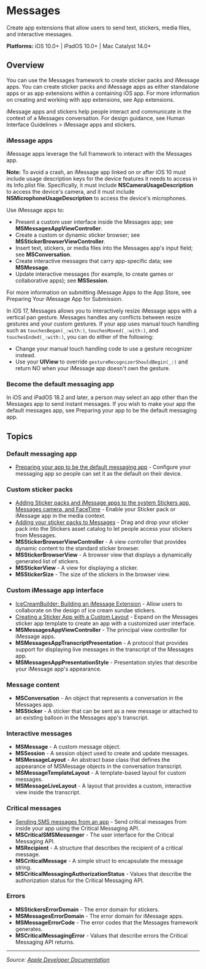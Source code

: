 # Messages

Create app extensions that allow users to send text, stickers, media files, and interactive messages.

**Platforms:** iOS 10.0+ | iPadOS 10.0+ | Mac Catalyst 14.0+

## Overview

You can use the Messages framework to create sticker packs and iMessage apps. You can create sticker packs and iMessage apps as either standalone apps or as app extensions within a containing iOS app. For more information on creating and working with app extensions, see App extensions.

iMessage apps and stickers help people interact and communicate in the context of a Messages conversation. For design guidance, see Human Interface Guidelines > iMessage apps and stickers.

### iMessage apps

iMessage apps leverage the full framework to interact with the Messages app.

**Note:** To avoid a crash, an iMessage app linked on or after iOS 10 must include usage description keys for the device features it needs to access in its Info.plist file. Specifically, it must include **NSCameraUsageDescription** to access the device's camera, and it must include **NSMicrophoneUsageDescription** to access the device's microphones.

Use iMessage apps to:

- Present a custom user interface inside the Messages app; see **MSMessagesAppViewController**.
- Create a custom or dynamic sticker browser; see **MSStickerBrowserViewController**.
- Insert text, stickers, or media files into the Messages app's input field; see **MSConversation**.
- Create interactive messages that carry app-specific data; see **MSMessage**.
- Update interactive messages (for example, to create games or collaborative apps); see **MSSession**.

For more information on submitting iMessage Apps to the App Store, see Preparing Your iMessage App for Submission.

In iOS 17, Messages allows you to interactively resize iMessage apps with a vertical pan gesture. Messages handles any conflicts between resize gestures and your custom gestures. If your app uses manual touch handling such as `touchesBegan(_:with:)`, `touchesMoved(_:with:)`, and `touchesEnded(_:with:)`, you can do either of the following:

- Change your manual touch handling code to use a gesture recognizer instead.
- Use your **UIView** to override `gestureRecognizerShouldBegin(_:)` and return NO when your iMessage app doesn't own the gesture.

### Become the default messaging app

In iOS and iPadOS 18.2 and later, a person may select an app other than the Messages app to send instant messages. If you wish to make your app the default messages app, see Preparing your app to be the default messaging app.

## Topics

### Default messaging app
- [Preparing your app to be the default messaging app](https://developer.apple.com/documentation/messages/preparing_your_app_to_be_the_default_messaging_app) - Configure your messaging app so people can set it as the default on their device.

### Custom sticker packs
- [Adding Sticker packs and iMessage apps to the system Stickers app, Messages camera, and FaceTime](https://developer.apple.com/documentation/messages/adding_sticker_packs_and_imessage_apps_to_the_system_stickers_app_messages_camera_and_facetime) - Enable your Sticker pack or iMessage app in the media context.
- [Adding your sticker packs to Messages](https://developer.apple.com/documentation/messages/adding_your_sticker_packs_to_messages) - Drag and drop your sticker pack into the Stickers asset catalog to let people access your stickers from Messages.
- **MSStickerBrowserViewController** - A view controller that provides dynamic content to the standard sticker browser.
- **MSStickerBrowserView** - A browser view that displays a dynamically generated list of stickers.
- **MSStickerView** - A view for displaying a sticker.
- **MSStickerSize** - The size of the stickers in the browser view.

### Custom iMessage app interface
- [IceCreamBuilder: Building an iMessage Extension](https://developer.apple.com/documentation/messages/icecreambuilder_building_an_imessage_extension) - Allow users to collaborate on the design of ice cream sundae stickers.
- [Creating a Sticker App with a Custom Layout](https://developer.apple.com/documentation/messages/creating_a_sticker_app_with_a_custom_layout) - Expand on the Messages sticker app template to create an app with a customized user interface.
- **MSMessagesAppViewController** - The principal view controller for iMessage apps.
- **MSMessagesAppTranscriptPresentation** - A protocol that provides support for displaying live messages in the transcript of the Messages app.
- **MSMessagesAppPresentationStyle** - Presentation styles that describe your iMessage app's appearance.

### Message content
- **MSConversation** - An object that represents a conversation in the Messages app.
- **MSSticker** - A sticker that can be sent as a new message or attached to an existing balloon in the Messages app's transcript.

### Interactive messages
- **MSMessage** - A custom message object.
- **MSSession** - A session object used to create and update messages.
- **MSMessageLayout** - An abstract base class that defines the appearance of MSMessage objects in the conversation transcript.
- **MSMessageTemplateLayout** - A template-based layout for custom messages.
- **MSMessageLiveLayout** - A layout that provides a custom, interactive view inside the transcript.

### Critical messages
- [Sending SMS messages from an app](https://developer.apple.com/documentation/messages/sending_sms_messages_from_an_app) - Send critical messages from inside your app using the Critical Messaging API.
- **MSCriticalSMSMessenger** - The user interface for the Critical Messaging API.
- **MSRecipient** - A structure that describes the recipient of a critical message.
- **MSCriticalMessage** - A simple struct to encapsulate the message string.
- **MSCriticalMessagingAuthorizationStatus** - Values that describe the authorization status for the Critical Messaging API.

### Errors
- **MSStickersErrorDomain** - The error domain for stickers.
- **MSMessagesErrorDomain** - The error domain for iMessage apps.
- **MSMessageErrorCode** - The error codes that the Messages framework generates.
- **MSCriticalMessagingError** - Values that describe errors the Critical Messaging API returns.

---

*Source: [Apple Developer Documentation](https://developer.apple.com/documentation/Messages)*